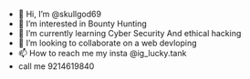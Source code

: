 - 👋 Hi, I’m @skullgod69
- 👀 I’m interested in Bounty Hunting
- 🌱 I’m currently learning Cyber Security And ethical hacking
- 💞️ I’m looking to collaborate on a web devloping
- 📫 How to reach me my insta @ig_lucky.tank
- call me 9214619840

<!---
skullgod69/skullgod69 is a ✨ special ✨ repository because its `README.md` (this file) appears on your GitHub profile.
You can click the Preview link to take a look at your changes.
--->
